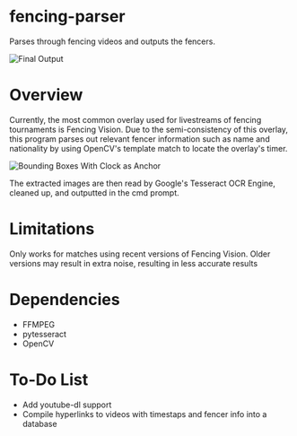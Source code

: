 # fencing-parser
Parses through fencing videos and outputs the fencers.

![Final Output](https://raw.githubusercontent.com/ravenseattuna/fencing-parser/master/Stills/output.png)

# Overview
Currently, the most common overlay used for livestreams of fencing tournaments is Fencing Vision. Due to the semi-consistency of this overlay, this program parses out relevant fencer information such as name and nationality by using OpenCV's template match to locate the overlay's timer.

![Bounding Boxes With Clock as Anchor](https://raw.githubusercontent.com/ravenseattuna/fencing-parser/master/Stills/video_test.jpg)

The extracted images are then read by Google's Tesseract OCR Engine, cleaned up, and outputted in the cmd prompt.

# Limitations
Only works for matches using recent versions of Fencing Vision. Older versions may result in extra noise, resulting in less accurate results

# Dependencies
* FFMPEG
* pytesseract
* OpenCV

# To-Do List
* Add youtube-dl support
* Compile hyperlinks to videos with timestaps and fencer info into a database
